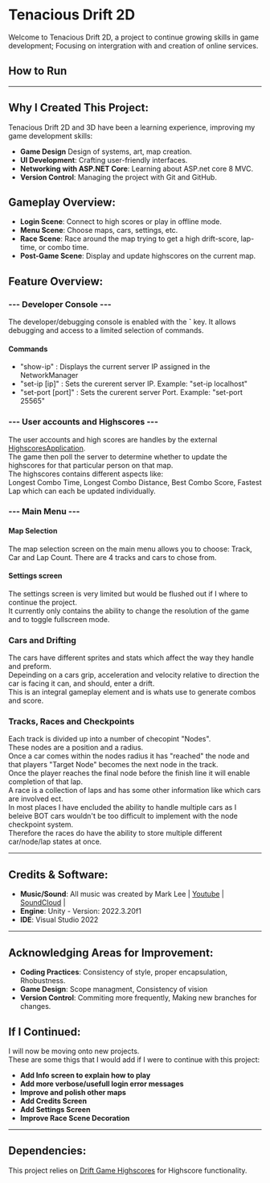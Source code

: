 # Tenacious Drift 2D

Welcome to Tenacious Drift 2D, a project to continue growing skills in game development; Focusing on intergration with and creation of online services.<br>

## How to Run

---

## Why I Created This Project:

Tenacious Drift 2D and 3D have been a learning experience, improving my game development skills:

- **Game Design** Design of systems, art, map creation.
- **UI Development**: Crafting user-friendly interfaces.
- **Networking with ASP.NET Core**: Learning about ASP.net core 8 MVC.
- **Version Control**: Managing the project with Git and GitHub.


## Gameplay Overview:

- **Login Scene**: Connect to high scores or play in offline mode.
- **Menu Scene**: Choose maps, cars, settings, etc.
- **Race Scene**: Race around the map trying to get a high drift-score, lap-time, or combo time.
- **Post-Game Scene**: Display and update highscores on the current map.


## Feature Overview:

### --- Developer Console ---

The developer/debugging console is enabled with the **`** key.  It allows debugging and access to a limited selection of commands.

#### Commands
  - "show-ip"  :  Displays the current server IP assigned in the NetworkManager
  - "set-ip [ip]"  :  Sets the curerent server IP. Example: "set-ip localhost"
  - "set-port [port]"  : Sets the curerent server Port. Example: "set-port 25565"


### --- User accounts and Highscores --- 

The user accounts and high scores are handles by the external [HighscoresApplication](https://github.com/AsteaFrostweb/2DDriftGameHighscores/tree/main). <br/>
The game then poll the server to determine whether to update the highscores for that particular person on that map. <br/>
The highscores contains different aspects like: <br/>
Longest Combo Time, Longest Combo Distance, Best Combo Score, Fastest Lap which can each be updated individually. 


### --- Main Menu ---

#### Map Selection

The map selection screen on the main menu allows you to choose: Track, Car and Lap Count. There are 4 tracks and cars to chose from.

#### Settings screen

The settings screen is very limited but would be flushed out if I where to continue the project. <br/>
It currently only contains the ability to change the resolution of the game and to toggle fullscreen mode. <br/>

### Cars and Drifting 

The cars have different sprites and stats which affect the way they handle and preform. <br/>
Depeinding on a cars grip, acceleration and velocity relative to direction the car is facing it can, and should, enter a drift. <br/>
This is an integral gameplay element and is whats use to generate combos and score. <br/>

### Tracks, Races and Checkpoints 

Each track is divided up into a number of checopint "Nodes". <br/>
These nodes are a position and a radius. <br/>
Once a car comes within the nodes radius it has "reached" the node and that players "Target Node" becomes the next node in the track. <br/>
Once the player reaches the final node before the finish line it will enable completion of that lap.  <br/>
A race is a collection of laps and has some other information like which cars are involved ect. <br/>
In most places I have encluded the ability to handle multiple cars as I beleive BOT cars wouldn't be too difficult to implement with the node checkpoint system. <br/>
Therefore the races do have the ability to store multiple different car/node/lap states at once. <br/>

---

## Credits & Software:

 - **Music/Sound**: All music was created by Mark Lee | [Youtube](https://www.youtube.com/@Markjameslee) | [SoundCloud](https://soundcloud.com/charkmomiak) |
 - **Engine**: Unity - Version: 2022.3.20f1
 - **IDE**: Visual Studio 2022 

---

## Acknowledging Areas for Improvement:

- **Coding Practices**: Consistency of style, proper encapsulation, Rhobustness.
- **Game Design**: Scope managment, Consistency of vision
- **Version Control**: Commiting more frequently, Making new branches for changes. 


## If I Continued:

I will now be moving onto new projects.<br>
These are some thigs that I would add if I were to continue with this project:

- **Add Info screen to explain how to play**
- **Add more verbose/usefull login error messages**
- **Improve and polish other maps**
- **Add Credits Screen**
- **Add Settings Screen**
- **Improve Race Scene Decoration**

--- 

## Dependencies:

This project relies on [Drift Game Highscores](https://github.com/AsteaFrostweb/2DDriftGameHighscores) for Highscore functionality.

